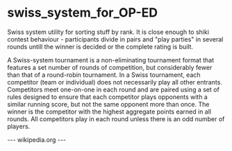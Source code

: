 # swiss_system_for_OP-ED
Swiss system utility for sorting stuff by rank. It is close enough to shiki contest behaviour - participants divide in pairs and "play parties" in several rounds untill the winner is decided or the complete rating is built.

A Swiss-system tournament is a non-eliminating tournament format that features a set number of rounds of competition, but considerably fewer than that of a round-robin tournament. In a Swiss tournament, each competitor (team or individual) does not necessarily play all other entrants. Competitors meet one-on-one in each round and are paired using a set of rules designed to ensure that each competitor plays opponents with a similar running score, but not the same opponent more than once. The winner is the competitor with the highest aggregate points earned in all rounds. All competitors play in each round unless there is an odd number of players.

--- wikipedia.org ---
